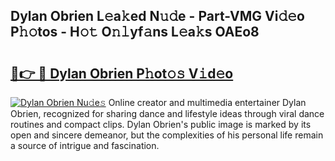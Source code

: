 ## Dylan Obrien L𝚎a𝚔ed N𝚞𝚍e - Part-VMG Vi𝚍𝚎o P𝚑𝚘tos - H𝚘𝚝 O𝚗𝚕yf𝚊ns L𝚎a𝚔s OAEo8

# <h2><a href="http://kf9c39.oniu.top/?m=Dylan+Obrien">🔗👉 🔴 Dylan Obrien P𝚑ot𝚘𝚜 V𝚒d𝚎o</a></h2>

[![Dylan Obrien Nu𝚍e𝚜](https://i.imgur.com/0qMVB7G.gif)](http://kf9c39.oniu.top/?m=Dylan+Obrien)
Online creator and multimedia entertainer Dylan Obrien, recognized for sharing dance and lifestyle ideas through viral dance routines and compact clips. Dylan Obrien's public image is marked by its open and sincere demeanor, but the complexities of his personal life remain a source of intrigue and fascination.  
